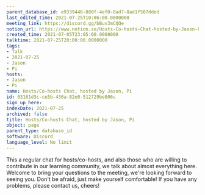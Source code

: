 ```yaml
---
parent_database_id: e9339446-880f-4ef0-8ad7-8ad1f507dded
last_edited_time: 2021-07-25T10:06:00.0000000
meeting_link: https://discord.gg/bBuv3mCQQe
notion_url: https://www.notion.so/Hosts-Co-hosts-Chat-hosted-by-Jason-Pi-03161d3cce5b436a82e0512729be806c
created_time: 2021-07-05T23:05:00.0000000
talktime: 2021-07-25T20:00:00.0000000
tags:
- Talk
- 2021-07-25
- Jason
- Pi
hosts:
- Jason
- Pi
name: Hosts/Co-hosts Chat, hosted by Jason, Pi
id: 03161d3c-ce5b-436a-82e0-512729be806c
sign_up_here: 
indexDate: 2021-07-25
archived: false
title: Hosts/Co-hosts Chat, hosted by Jason, Pi
object: page
parent_type: database_id
software: Discord
language_level: No limit
---
```







This a regular chat for hosts/co-hosts, and also those who are willing to contribute in our learning community, we talk about almost everything here. Welcome to bring your questions to the meeting, we're looking forward to seeing you. Don't be afraid, just make yourself comfortable!
If you have any problems, please contact us, cheers!




